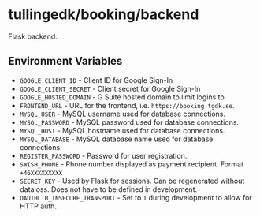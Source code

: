 # tullingedk/booking/backend

Flask backend.

## Environment Variables

* `GOOGLE_CLIENT_ID` - Client ID for Google Sign-In
* `GOOGLE_CLIENT_SECRET` - Client secret for Google Sign-In
* `GOOGLE_HOSTED_DOMAIN` - G Suite hosted domain to limit logins to
* `FRONTEND_URL` - URL for the frontend, i.e. `https://booking.tgdk.se`.
* `MYSQL_USER` - MySQL username used for database connections.
* `MYSQL_PASSWORD` - MySQL password used for database connections.
* `MYSQL_HOST` - MySQL hostname used for database connections.
* `MYSQL_DATABASE` - MySQL database name used for database connections.
* `REGISTER_PASSWORD` - Password for user registration.
* `SWISH_PHONE` - Phone number displayed as payment recipient. Format `+46XXXXXXXXX`
* `SECRET_KEY` - Used by Flask for sessions. Can be regenerated without dataloss. Does not have to be defined in development.
* `OAUTHLIB_INSECURE_TRANSPORT` - Set to `1` during development to allow for HTTP auth.

